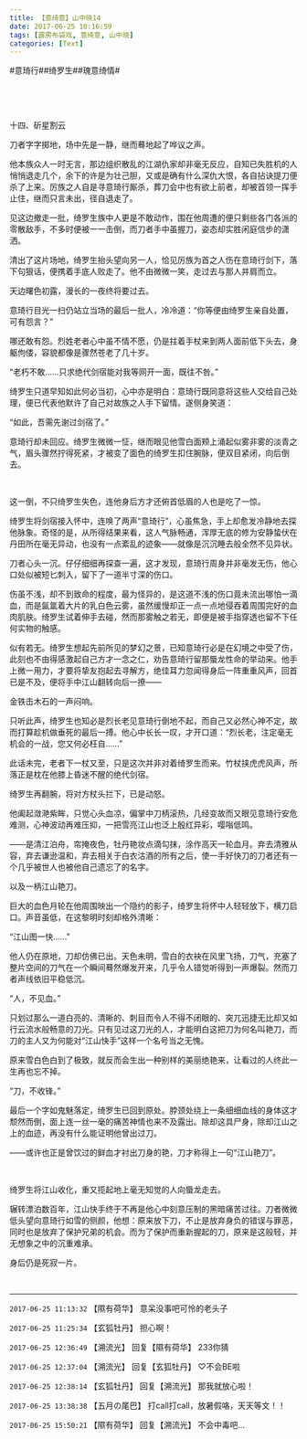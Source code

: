 ```yaml
---
title: 【意绮意】山中晓14
date: 2017-06-25 10:16:59
tags: [霹雳布袋戏, 意绮意, 山中晓]
categories: [Text]
---
```


<p dir="ltr"  >#意琦行##绮罗生##瑰意绮情#</p> 
<p dir="ltr"  >&nbsp;</p> 
<p dir="ltr"  >&nbsp;</p> 
<p dir="ltr"  >十四、斫星割云</p> 
<p dir="ltr"  >刀者字字掷地，场中先是一静，继而蓦地起了哗议之声。</p> 
<p dir="ltr"  >他本族众人一时无言，那边组织散乱的江湖仇家却非毫无反应，自知已失胜机的人悄悄退走几个，余下的许是为壮己胆，又或是确有什么深仇大恨，各自拈诀提刀便杀了上来。厉族之人自是寻意琦行厮杀，葬刀会中也有欲上前者，却被首领一挥手止住，继而只言未出，径自退走了。</p> 
<p dir="ltr"  >见这边撤走一批，绮罗生族中人更是不敢动作，围在他周遭的便只剩些各门各派的零散敌手，不多时便被一一击倒，而刀者手中虽握刀，姿态却实胜闲庭信步的潇洒。</p> 
<p dir="ltr"  >清出了这片场地，绮罗生抬头望向另一人，恰见厉族为首之人伤在意琦行剑下，落下句狠话，便携着手底人败走了。他不由微微一笑，走过去与那人并肩而立。</p> 
<p dir="ltr"  >天边曙色初露，漫长的一夜终将要过去。</p> 
<p dir="ltr"  >意琦行目光一扫仍站立当场的最后一批人，冷冷道：“你等便由绮罗生亲自处置，可有怨言？”</p> 
<p dir="ltr"  >哪还敢有怨。烈姓老者心中虽不情不愿，仍是拄着手杖来到两人面前低下头去，身躯佝偻，容貌都像是骤然苍老了几十岁。</p> 
<p dir="ltr"  >“老朽不敢……只求绝代剑宿能对我等网开一面，既往不咎。”</p> 
<p dir="ltr"  >绮罗生只道早知如此何必当初，心中亦是明白：意琦行既同意将这些人交给自己处理，便已代表他默许了自己对故族之人手下留情。遂侧身笑道：</p> 
<p dir="ltr"  >“如此，吾需先谢过剑宿了。”</p> 
<p dir="ltr"  >意琦行却未回应。绮罗生微微一怔，继而眼见他雪白面颊上涌起似雾非雾的淡青之气，眉头骤然拧得死紧，才被变了面色的绮罗生扣住腕脉，便双目紧闭，向后倒去。</p> 
<p dir="ltr"  >&nbsp;</p> 
<p dir="ltr"  >这一倒，不只绮罗生失色，连他身后方才还俯首低眉的人也是吃了一惊。</p> 
<p dir="ltr"  >绮罗生将剑宿接入怀中，连唤了两声“意琦行”，心虽焦急，手上却愈发冷静地去探他脉象。奇怪的是，从所得结果来看，这人气脉畅通，浑厚无底的修为安静蛰伏在丹田所在毫无异动，也没有一点紊乱的迹象——就像是沉沉睡去般全然不见异状。</p> 
<p dir="ltr"  >刀者心头一沉。仔仔细细再探查一遍，这才发现，意琦行周身并非毫发无伤，他心口处似被短匕刺入，留下了一道半寸深的伤口。</p> 
<p dir="ltr"  >伤虽不浅，却不到致命的程度，最为怪异的，是这道不浅的伤口竟未流出哪怕一滴血，而是氤氲着大片的乳白色云雾，虽然缓慢却正一点一点地侵吞着周围完好的血肉肌肤。绮罗生试着伸手去碰，然而那雾触之若无，即便是被手指穿透也留不下任何实物的触感。</p> 
<p dir="ltr"  >似有若无。绮罗生想起先前所见的梦幻之景，已知意琦行必是在幻境之中受了伤，此刻也不由得感激起自己方才一念之仁，劝告意琦行留那蜃龙性命的举动来。他手上微一用力，才要将挚友抱起去寻解方，绝佳耳力忽闻得身后一阵重重风声，回首已是不及，便将手中江山翻转向后一撩——</p> 
<p dir="ltr"  >金铁击木石的一声闷响。</p> 
<p dir="ltr"  >只听此声，绮罗生也知必是烈长老见意琦行倒地不起，而自己又必然心神不定，故而打算趁机做垂死的最后一搏。他心中长长一叹，才开口道：“烈长老，注定毫无机会的一战，您又何必枉自……”</p> 
<p dir="ltr"  >此话未完，老者下一杖又至，只是这次并非对着绮罗生而来。竹杖挟虎虎风声，所落正是枕在他膝上昏迷不醒的绝代剑宿。</p> 
<p dir="ltr"  >绮罗生再翻腕，将对方杖头拦下，已是动怒。</p> 
<p dir="ltr"  >他阖起潋滟紫眸，只觉心头血凉，偏掌中刀柄滚热，几经变故而又眼见意琦行安危难测，心神波动再难压抑，一把雪亮江山也泛上殷红异彩，嘤嗡低鸣。</p> 
<p dir="ltr"  >——是清江泊舟，帘掩夜色，牡丹艳妆点滴勾抹，涂作高天一轮血月。弃去清雅从容，弃去谦逊温和，弃去相关于白衣沽酒的所有之后，使一手好快刀的刀者还有一个几乎被世人也被他自己遗忘了的名字。</p> 
<p dir="ltr"  >以及一柄江山艳刀。</p> 
<p dir="ltr"  >巨大的血色月轮在他周围映出一个隐约的影子，绮罗生将怀中人轻轻放下，横刀启口。声音虽低，在这黎明时刻却格外清晰：</p> 
<p dir="ltr"  >“江山图一快……”</p> 
<p dir="ltr"  >他人仍在原地，刀却仿佛已出。天色未明，雪白的衣袂在风里飞扬，刀气，充塞了整片空间的刀气在一个瞬间蓦然爆发开来，几乎令人错觉听得到一声爆裂。然而刀者声线依旧平稳低沉。</p> 
<p dir="ltr"  >“人，不见血。”</p> 
<p dir="ltr"  >只划过那么一道白亮的、清晰的、刺目而令人不得不闭眼的、突兀迅捷无比却又如行云流水般畅意的刀光。只有见过这刀光的人，才能明白这把刀为何名叫艳刀，而刀的主人又为何能对“江山快手”这样一个名号当之无愧。</p> 
<p dir="ltr"  >原来雪白色白到了极致，就反而会生出一种别样的美丽绝艳来，让看过的人终此一生再也忘不掉。</p> 
<p dir="ltr"  >“刀，不收锋。”</p> 
<p dir="ltr"  >最后一个字如鬼魅落定，绮罗生已回到原处。脖颈处绕上一条细细血线的身体这才颓然而倒，面上连一丝一毫的痛苦神情也来不及露出。除却这具尸身，除却江山之上的血迹，再没有什么能证明他曾出过刀。</p> 
<p dir="ltr"  >——或许也正是曾饮过的鲜血才衬出刀身的艳，刀才称得上一句“江山艳刀”。</p> 
<p dir="ltr"  >&nbsp;</p> 
<p dir="ltr"  >绮罗生将江山收化，重又揽起地上毫无知觉的人向蜃龙走去。</p> 
<p dir="ltr"  >辗转漂泊数百年，江山快手终于不再是他心中刻意压制的黑暗痛苦过往。刀者微微低头望向意琦行如雪的侧颜，他想：原来放下刀，不止是放弃身负的错误与罪恶，同时也是放弃了保护兄弟的机会。而为了保护而重新握起的刀，原来是这般轻，并无想象之中的沉重难承。</p> 
<p dir="ltr"  >身后仍是死寂一片。</p> 
<p dir="ltr"  >&nbsp;</p>

<!-- more -->

---

`2017-06-25 11:13:32` 【隰有荷华】 意呆没事吧可怜的老头子

`2017-06-25 11:25:34` 【玄狐牡丹】 担心啊！

`2017-06-25 12:36:49` 【溯流光】 回复【隰有荷华】 233你猜

`2017-06-25 12:37:04` 【溯流光】 回复【玄狐牡丹】 ♡不会BE啦

`2017-06-25 12:38:14` 【玄狐牡丹】 回复【溯流光】 那我就放心啦！

`2017-06-25 13:38:38` 【五月の尾巴】 打call打call，放暑假咯，天天等文！！

`2017-06-25 15:50:21` 【隰有荷华】 回复【溯流光】 不会中毒吧…
